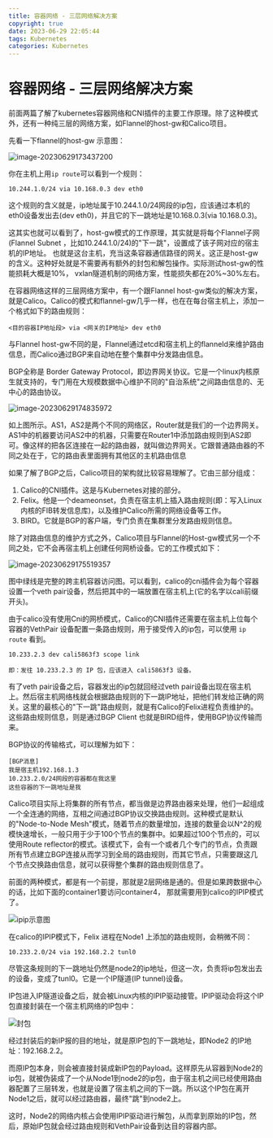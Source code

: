 ```yaml
---
title: 容器网络 - 三层网络解决方案
copyright: true
date: 2023-06-29 22:05:44
tags: Kubernetes
categories: Kubernetes
---
```


# 容器网络 - 三层网络解决方案


前面两篇了解了kubernetes容器网络和CNI插件的主要工作原理。除了这种模式外，还有一种纯三层的网络方案，如Flannel的host-gw和Calico项目。

先看一下flannel的host-gw 示意图：

![image-20230629173437200](/images/qiniu/image-20230629173437200.png)

你在主机上用`ip route`可以看到一个规则：

```
10.244.1.0/24 via 10.168.0.3 dev eth0
```

这个规则的含义就是，ip地址属于10.244.1.0/24网段的ip包，应该通过本机的eth0设备发出去(dev eth0)，并且它的下一跳地址是10.168.0.3(via 10.168.0.3)。
<!--more--> 
这其实也就可以看到了，host-gw模式的工作原理，其实就是将每个Flannel子网(Flannel Subnet ，比如10.244.1.0/24)的"下一跳"，设置成了该子网对应的宿主机的IP地址。 也就是这台主机，充当这条容器通信路径的网关。这正是host-gw的含义。这种好处就是不需要再有额外的封包和解包操作。实际测试host-gw的性能损耗大概是10%， vxlan隧道机制的网络方案，性能损失都在20%~30%左右。

在容器网络这样的三层网络方案中，有一个跟Flannel host-gw类似的解决方案，就是Calico。Calico的模式和flannel-gw几乎一样，也在在每台宿主机上，添加一个格式如下的路由规则：

```
<目的容器IP地址段> via <网关的IP地址> dev eth0
```

与Flannel host-gw不同的是，Flannel通过etcd和宿主机上的flanneId来维护路由信息，而Calico通过BGP来自动地在整个集群中分发路由信息。

BGP全称是 Border Gateway Protocol，即边界网关协议。它是一个linux内核原生就支持的，专门用在大规模数据中心维护不同的"自治系统"之间路由信息的、无中心的路由协议。

![image-20230629174835972](/images/qiniu/image-20230629174835972.png)

如上图所示。AS1，AS2是两个不同的网络区，Router就是我们的一个边界网关。AS1中的机器要访问AS2中的机器，只需要在Router1中添加路由规则到AS2即可。像这样的把各区连接在一起的路由器，就叫做边界网关。它跟普通路由器的不同之处在于，它的路由表里面拥有其他区的主机路由信息

如果了解了BGP之后，Calico项目的架构就比较容易理解了。它由三部分组成：

1. Calico的CNI插件。这是与Kubernetes对接的部分。
2. Felix。他是一个deameonset，负责在宿主机上插入路由规则(即：写入Linux内核的FIB转发信息库)，以及维护Calico所需的网络设备等工作。
3. BIRD。它就是BGP的客户端，专门负责在集群里分发路由规则信息。

除了对路由信息的维护方式之外，Calico项目与Flannel的Host-gw模式另一个不同之处，它不会再宿主机上创建任何网桥设备。它的工作模式如下：

![image-20230629175519357](/images/qiniu/image-20230629175519357.png)



图中绿线是完整的跨主机容器访问图。可以看到，calico的cni插件会为每个容器设置一个veth pair设备，然后把其中的一端放置在宿主机上(它的名字以cali前缀开头)。

由于calico没有使用Cni的网桥模式，Calico的CNI插件还需要在宿主机上位每个容器的VethPair 设备配置一条路由规则，用于接受传入的ip包，可以使用 `ip route` 看到。

```
10.233.2.3 dev cali5863f3 scope link

即：发往 10.233.2.3 的 IP 包，应该进入 cali5863f3 设备。
```

有了veth pair设备之后，容器发出的ip包就回经过veth pair设备出现在宿主机上。然后宿主机网络栈就会根据路由规则的下一跳IP地址，把他们转发给正确的网关。这里的最核心的"下一跳"路由规则，就是有Calico的Felix进程负责维护的。这些路由规则信息，则是通过BGP Client 也就是BIRD组件，使用BGP协议传输而来。

BGP协议的传输格式，可以理解为如下：

```
[BGP消息]
我是宿主机192.168.1.3
10.233.2.0/24网段的容器都在我这里
这些容器的下一跳地址是我
```

Calico项目实际上将集群的所有节点，都当做是边界路由器来处理，他们一起组成一个全连通的网络，互相之间通过BGP协议交换路由规则。这种模式是默认的"Node-to-Node Mesh"模式，随着节点的数量增加，连接的数量会以N^2的规模快速增长，一般只用于少于100个节点的集群中。如果超过100个节点的，可以使用Route reflector的模式。该模式下，会有一个或者几个专门的节点，负责跟所有节点建立BGP连接从而学习到全局的路由规则，而其它节点，只需要跟这几个节点交换路由信息，就可以获得整个集群的路由规则信息了。

前面的两种模式，都是有一个前提，那就是2层网络是通的。但是如果跨数据中心的话，比如下面的container1要访问container4， 那就需要用到calico的IPIP模式了。

![ipip示意图](/images/qiniu/1688047940772-pic_168.png)  

在calico的IPIP模式下，Felix 进程在Node1 上添加的路由规则，会稍微不同：

```
10.233.2.0/24 via 192.168.2.2 tunl0
```

尽管这条规则的下一跳地址仍然是node2的ip地址，但这一次，负责将ip包发出去的设备，变成了tunl0。它是一个IP隧道(IP tunnel)设备。

IP包进入IP隧道设备之后，就会被Linux内核的IPIP驱动接管。IPIP驱动会将这个IP包直接封装在一个宿主机网络的IP包中：

![封包](/images/qiniu/1688047990433-pic_169.png)  

经过封装后的新IP报的目的地址，就是原IP包的下一跳地址，即Node2 的IP地址：192.168.2.2。

而原IP包本身，则会被直接封装成新IP包的Payload。这样原先从容器到Node2的ip包，就被伪装成了一个从Node1到node2的ip包，由于宿主机之间已经使用路由器配置了三层转发，也就是设置了宿主机之间的下一跳。所以这个IP包在离开Node1之后，就可以经过路由器，最终"跳"到node2上。

这时，Node2的网络内核占会使用IPIP驱动进行解包，从而拿到原始的IP包，然后，原始IP包就会经过路由规则和VethPair设备到达目的容器内部。
